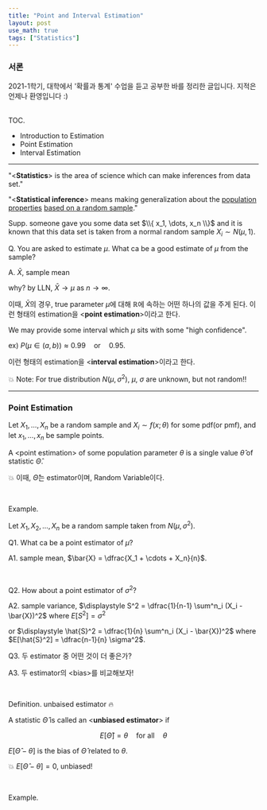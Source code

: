```yaml
---
title: "Point and Interval Estimation"
layout: post
use_math: true
tags: ["Statistics"]
---
```


### 서론
2021-1학기, 대학에서 '확률과 통계' 수업을 듣고 공부한 바를 정리한 글입니다. 지적은 언제나 환영입니다 :)

<br><span class="statement-title">TOC.</span><br>

- Introduction to Estimation
- Point Estimation
- Interval Estimation

<hr/>

<div class="statement" markdown="1">

"\<**Statistics**\> is the area of science which can make inferences from data set."

</div>

<div class="statement" markdown="1">

"\<**Statistical inference**\> means making generalization about the <u>population properties</u> <u>based on a random sample</u>."

</div>

Supp. someone gave you some data set $\\{ x_1, \dots, x_n \\}$ and it is known that this data set is taken from a normal random sample $X_i \sim N(\mu, 1)$.

Q. You are asked to estimate $\mu$. What ca be a good estimate of $\mu$ from the sample?

A. $\bar{X}$, sample mean

why? by LLN, $\bar{X} \rightarrow \mu$ as $n \rightarrow \infty$.

이때, $\bar{X}$의 경우, true parameter $\mu$에 대해 $\mathbb{R}$에 속하는 어떤 하나의 값을 주게 된다. 이런 형태의 estimation을 \<**point estimation**\>이라고 한다.

We may provide some interval which $\mu$ sits with some "high confidence".

ex) $P\left( \mu \in (a, b) \right) \approx 0.99 \quad \text{or} \quad 0.95$.

이런 형태의 estimation을 \<**interval estimation**\>이라고 한다.

💥 Note: For true distribution $N(\mu, \sigma^2)$, $\mu$, $\sigma$ are <span class="half_HL">unknown, but not random</span>!!

<hr/>

### Point Estimation

Let $X_1, \dots, X_n$ be a random sample and $X_i \sim f(x; \theta)$ for some pdf(or pmf), and let $x_1, \dots, x_n$ be sample points.

A \<point estimation\> of some population parameter $\theta$ is <span class="half_HL">a single value $\hat{\theta}$ of statistic $\hat{\Theta}$</span>.

💥 이때, $\hat{\Theta}$는 estimator이며, Random Variable이다.

<br>

<span class="statement-title">Example.</span><br>

Let $X_1, X_2, \dots, X_n$ be a random sample taken from $N(\mu, \sigma^2)$.

Q1\. What ca be a point estimator of $\mu$?

A1. sample mean, $\bar{X} = \dfrac{X_1 + \cdots + X_n}{n}$.

<br/>

Q2. How about a point estimator of $\sigma^2$?

A2. sample variance, $\displaystyle S^2 = \dfrac{1}{n-1} \sum^n_i (X_i - \bar{X})^2$ where $E[S^2] = \sigma^2$

or $\displaystyle \hat{S}^2 = \dfrac{1}{n} \sum^n_i (X_i - \bar{X})^2$ where $E[\hat{S}^2] = \dfrac{n-1}{n} \sigma^2$.

Q3. 두 estimator 중 어떤 것이 더 좋은가?

A3. 두 estimator의 \<bias\>를 비교해보자!

<br/>

<span class="statement-title">Definition.</span> unbaised estimator 🔥<br>

A statistic $\hat{\Theta}$ is called an \<**unbiased estimator**\> if

$$
E[\hat{\Theta}] = \theta \quad \text{for all} \quad \theta
$$

$E[\hat{\Theta} - \theta]$ is the bias of $\hat{\Theta}$ related to $\theta$.

💥 $E[\hat{\Theta} - \theta] = 0$, unbiased!

<br/>

<span class="statement-title">Example.</span><br>





